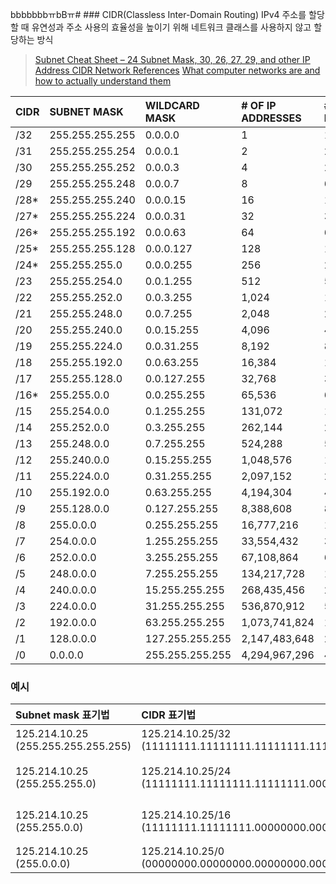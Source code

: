 bbbbbbbㅠbBㅠ# ### CIDR(Classless Inter-Domain Routing)
IPv4 주소를 할당할 때 유연성과 주소 사용의 효율성을 높이기 위해 네트워크 클래스를 사용하지 않고 할당하는 방식  

> [Subnet Cheat Sheet – 24 Subnet Mask, 30, 26, 27, 29, and other IP Address CIDR Network References](https://www.freecodecamp.org/news/subnet-cheat-sheet-24-subnet-mask-30-26-27-29-and-other-ip-address-cidr-network-references/)
> [What computer networks are and how to actually understand them](https://www.freecodecamp.org/news/computer-networks-and-how-to-actually-understand-them-c1401908172d/)

| CIDR | SUBNET MASK | WILDCARD MASK | # OF IP ADDRESSES | # OF USABLE IP ADDRESSES | Azure (# - 5) |     
|:---|:---|:---|:---|:---|:---|   
| /32	| 255.255.255.255 | 0.0.0.0 | 1 | 1 | |    
| /31 | 255.255.255.254 | 0.0.0.1 | 2 | 2* | |     
| /30 | 255.255.255.252 | 0.0.0.3 | 4 | 2 | |   
| /29 | 255.255.255.248	| 0.0.0.7	| 8	| 6 | 3 |   
| /28* | 255.255.255.240 | 0.0.0.15 | 16 | 14 | 11 |     
| /27*	| 255.255.255.224	| 0.0.0.31 | 32 | 30 | 27 |     
| /26*	| 255.255.255.192	| 0.0.0.63 | 64 | 62 | 59 |   
| /25*	| 255.255.255.128	| 0.0.0.127 | 128 | 126 | 123 |  
| /24*	| 255.255.255.0 | 0.0.0.255 |	256 |	254 | 251 |   
| /23	| 255.255.254.0 | 0.0.1.255 |	512 |	510 | 517 |   
| /22	| 255.255.252.0 | 0.0.3.255 |	1,024 | 1,022 | 1,019 |    
| /21	| 255.255.248.0 | 0.0.7.255 |	2,048 | 2,046 | 2,041 |    
| /20	| 255.255.240.0 | 0.0.15.255 |	4,096	| 4,094 | 4,089 |   
| /19	| 255.255.224.0 | 0.0.31.255 |	8,192	| 8,190 | 8,187 |  
| /18	| 255.255.192.0 | 0.0.63.255 | 16,384 |	16,382 | 16,379 |    
| /17	| 255.255.128.0 | 0.0.127.255 | 32,768 | 32,766 | 32,763 |    
| /16*	| 255.255.0.0 | 0.0.255.255 | 65,536 | 65,534 | 65,531 |    
| /15	| 255.254.0.0 | 0.1.255.255 | 131,072 | 131,070 | 131,067 |    
| /14	| 255.252.0.0 | 0.3.255.255 | 262,144 | 262,142 | 262,283 |  
| /13	| 255.248.0.0 | 0.7.255.255 | 524,288 | 524,286 | 524,283 |  
| /12	| 255.240.0.0 | 0.15.255.255  | 1,048,576 | 1,048,574 | 1,048,571 |  
| /11	| 255.224.0.0 | 0.31.255.255	| 2,097,152 | 2,097,150 | 2,097,147 |  
| /10	| 255.192.0.0 | 0.63.255.255	| 4,194,304 | 4,194,302 | 4,194,299 |  
| /9	| 255.128.0.0 | 0.127.255.255	| 8,388,608 | 8,388,606 | 8,388,603 |  
| /8	| 255.0.0.0	| 0.255.255.255	| 16,777,216 | 16,777,214 | 16,777,211 | 
| /7	| 254.0.0.0	| 1.255.255.255	| 33,554,432 | 33,554,430 | |
| /6	| 252.0.0.0	| 3.255.255.255	| 67,108,864 | 67,108,862 | |
| /5 | 248.0.0.0	| 7.255.255.255	| 134,217,728 | 134,217,726 | |
| /4 | 240.0.0.0	| 15.255.255.255 |	268,435,456 | 268,435,454 | |
| /3 | 224.0.0.0	| 31.255.255.255 |	536,870,912 | 536,870,910 | |
| /2 | 192.0.0.0	| 63.255.255.255 |	1,073,741,824 | 1,073,741,822| | 
| /1 | 128.0.0.0	| 127.255.255.255 |	2,147,483,648 | 2,147,483,646 | |  
| /0 | 0.0.0.0 | 255.255.255.255 | 4,294,967,296 | 4,294,967,294 | |  


### 예시
| Subnet mask 표기법 | CIDR 표기법 | IP 주소 범위 |
|:---|:---|:---|  
| 125.214.10.25 </br> (255.255.255.255.255) | 125.214.10.25/32 </br> (11111111.11111111.11111111.11111111) | 125.214.10.25 </br> (1개) |  
| 125.214.10.25 </br> (255.255.255.0) | 125.214.10.25/24 </br> (11111111.11111111.11111111.00000000) | 125.214.10.0 ~ 125.214.10.255 </br> (256 개) |  
| 125.214.10.25 </br> (255.255.0.0) | 125.214.10.25/16 </br> (11111111.11111111.00000000.00000000) | 125.214.0.0 ~ 125.214.255.255 </br> (65,536 개) |  
| 125.214.10.25 </br>(255.0.0.0) | 125.214.10.25/0 </br> (00000000.00000000.00000000.00000000) | (IPv4 의 모든 host) |  